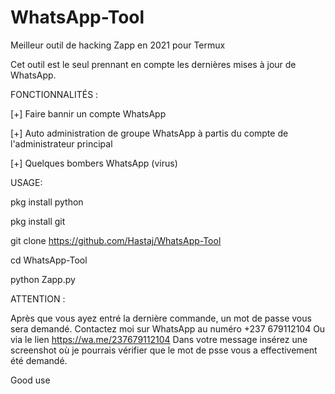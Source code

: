 # WhatsApp-Tool
Meilleur outil de hacking Zapp en 2021 pour Termux

Cet outil est le seul prennant en compte les dernières mises à jour de WhatsApp. 

FONCTIONNALITÉS :


[+] Faire bannir un compte WhatsApp


[+] Auto administration de groupe WhatsApp à partis du compte de l'administrateur principal


[+] Quelques bombers WhatsApp (virus)

USAGE:

pkg install python

pkg install git

git clone https://github.com/Hastaj/WhatsApp-Tool

cd WhatsApp-Tool

python Zapp.py

ATTENTION :

Après que vous ayez entré la dernière commande, un mot de passe vous sera demandé. Contactez moi sur WhatsApp au numéro +237 679112104
Ou via le lien https://wa.me/237679112104 
Dans votre message insérez une screenshot où je pourrais vérifier que le mot de psse vous a effectivement été demandé. 

Good use
